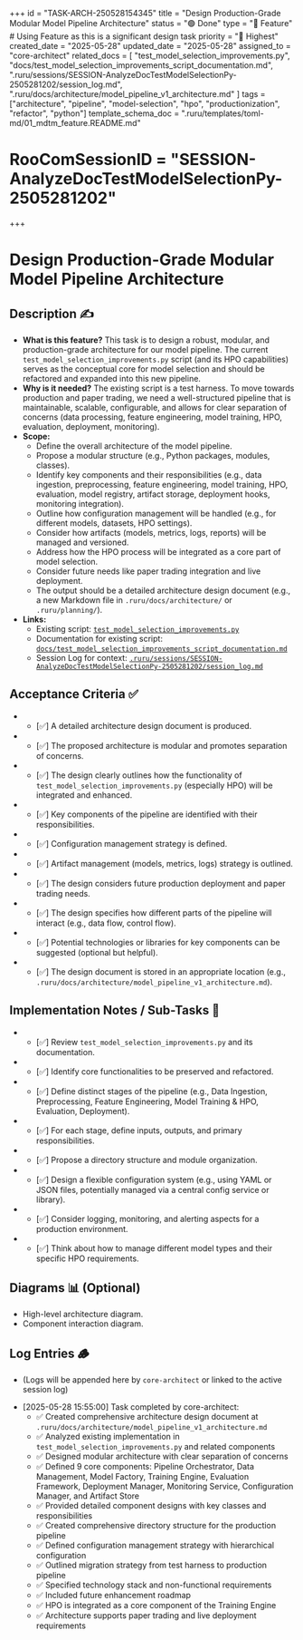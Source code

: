 +++
id = "TASK-ARCH-250528154345"
title = "Design Production-Grade Modular Model Pipeline Architecture"
status = "🟢 Done"
type = "🌟 Feature" # Using Feature as this is a significant design task
priority = "🔴 Highest"
created_date = "2025-05-28"
updated_date = "2025-05-28"
assigned_to = "core-architect"
related_docs = [
    "test_model_selection_improvements.py",
    "docs/test_model_selection_improvements_script_documentation.md",
    ".ruru/sessions/SESSION-AnalyzeDocTestModelSelectionPy-2505281202/session_log.md",
    ".ruru/docs/architecture/model_pipeline_v1_architecture.md"
]
tags = ["architecture", "pipeline", "model-selection", "hpo", "productionization", "refactor", "python"]
template_schema_doc = ".ruru/templates/toml-md/01_mdtm_feature.README.md"
# RooComSessionID = "SESSION-AnalyzeDocTestModelSelectionPy-2505281202"
+++

# Design Production-Grade Modular Model Pipeline Architecture

## Description ✍️

*   **What is this feature?**
    This task is to design a robust, modular, and production-grade architecture for our model pipeline. The current `test_model_selection_improvements.py` script (and its HPO capabilities) serves as the conceptual core for model selection and should be refactored and expanded into this new pipeline.
*   **Why is it needed?**
    The existing script is a test harness. To move towards production and paper trading, we need a well-structured pipeline that is maintainable, scalable, configurable, and allows for clear separation of concerns (data processing, feature engineering, model training, HPO, evaluation, deployment, monitoring).
*   **Scope:**
    *   Define the overall architecture of the model pipeline.
    *   Propose a modular structure (e.g., Python packages, modules, classes).
    *   Identify key components and their responsibilities (e.g., data ingestion, preprocessing, feature engineering, model training, HPO, evaluation, model registry, artifact storage, deployment hooks, monitoring integration).
    *   Outline how configuration management will be handled (e.g., for different models, datasets, HPO settings).
    *   Consider how artifacts (models, metrics, logs, reports) will be managed and versioned.
    *   Address how the HPO process will be integrated as a core part of model selection.
    *   Consider future needs like paper trading integration and live deployment.
    *   The output should be a detailed architecture design document (e.g., a new Markdown file in `.ruru/docs/architecture/` or `.ruru/planning/`).
*   **Links:**
    *   Existing script: [`test_model_selection_improvements.py`](test_model_selection_improvements.py)
    *   Documentation for existing script: [`docs/test_model_selection_improvements_script_documentation.md`](docs/test_model_selection_improvements_script_documentation.md)
    *   Session Log for context: [`.ruru/sessions/SESSION-AnalyzeDocTestModelSelectionPy-2505281202/session_log.md`](.ruru/sessions/SESSION-AnalyzeDocTestModelSelectionPy-2505281202/session_log.md)

## Acceptance Criteria ✅

*   - [✅] A detailed architecture design document is produced.
*   - [✅] The proposed architecture is modular and promotes separation of concerns.
*   - [✅] The design clearly outlines how the functionality of `test_model_selection_improvements.py` (especially HPO) will be integrated and enhanced.
*   - [✅] Key components of the pipeline are identified with their responsibilities.
*   - [✅] Configuration management strategy is defined.
*   - [✅] Artifact management (models, metrics, logs) strategy is outlined.
*   - [✅] The design considers future production deployment and paper trading needs.
*   - [✅] The design specifies how different parts of the pipeline will interact (e.g., data flow, control flow).
*   - [✅] Potential technologies or libraries for key components can be suggested (optional but helpful).
*   - [✅] The design document is stored in an appropriate location (e.g., `.ruru/docs/architecture/model_pipeline_v1_architecture.md`).

## Implementation Notes / Sub-Tasks 📝

*   - [✅] Review `test_model_selection_improvements.py` and its documentation.
*   - [✅] Identify core functionalities to be preserved and refactored.
*   - [✅] Define distinct stages of the pipeline (e.g., Data Ingestion, Preprocessing, Feature Engineering, Model Training & HPO, Evaluation, Deployment).
*   - [✅] For each stage, define inputs, outputs, and primary responsibilities.
*   - [✅] Propose a directory structure and module organization.
*   - [✅] Design a flexible configuration system (e.g., using YAML or JSON files, potentially managed via a central config service or library).
*   - [✅] Consider logging, monitoring, and alerting aspects for a production environment.
*   - [✅] Think about how to manage different model types and their specific HPO requirements.

## Diagrams 📊 (Optional)

*   High-level architecture diagram.
*   Component interaction diagram.

## Log Entries 🪵

*   (Logs will be appended here by `core-architect` or linked to the active session log)
- [2025-05-28 15:55:00] Task completed by core-architect:
  - ✅ Created comprehensive architecture design document at `.ruru/docs/architecture/model_pipeline_v1_architecture.md`
  - ✅ Analyzed existing implementation in `test_model_selection_improvements.py` and related components
  - ✅ Designed modular architecture with clear separation of concerns
  - ✅ Defined 9 core components: Pipeline Orchestrator, Data Management, Model Factory, Training Engine, Evaluation Framework, Deployment Manager, Monitoring Service, Configuration Manager, and Artifact Store
  - ✅ Provided detailed component designs with key classes and responsibilities
  - ✅ Created comprehensive directory structure for the production pipeline
  - ✅ Defined configuration management strategy with hierarchical configuration
  - ✅ Outlined migration strategy from test harness to production pipeline
  - ✅ Specified technology stack and non-functional requirements
  - ✅ Included future enhancement roadmap
  - ✅ HPO is integrated as a core component of the Training Engine
  - ✅ Architecture supports paper trading and live deployment requirements